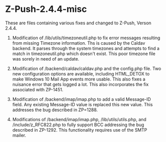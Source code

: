# Z-Push-2.4.4-misc

These are files containing various fixes and changed to Z-Push, Verson 2.4.4.

1) Modification of /lib/utils/timezoneutil.php to fix error messages resulting from missing Timezone information.  Ths is caused by the
Caldav backend.  It parses through the system timezones and attempts to find a match in timezoneutil.php which doesn't exist.  This poor timezone file was sorely in need of an update.

2) Modification of /backend/caldav/caldav.php and the config.php file.  Two new configuration options are available, including 
HTML_DETOX to make Windows 10 Mail App events more usable. This also fixes a nuisance error that gets logged a lot.  This also incorporates the fix associated with ZP-1451.

3) Modification of /backend/imap/imap.php to add a valid Message-ID field. Any existing Message-ID value is replaced this new value. This addresses the bug described in ZP=1288. 

4) Modifications of /backend/imap/imap.php, /lib/utils/utils.php, and /include/z_RFC822.php to fully support BCC addressing the bug described in ZP-1292. This functionality requires use of the SMTP mailer.
